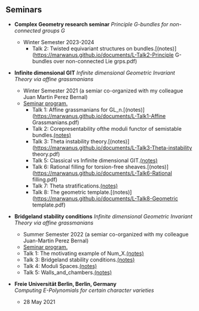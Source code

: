 ## Seminars

- **Complex Geometry research seminar** 
  *Principle G-bundles for non-connected groups G*  
  - Winter Semester 2023-2024 
     - Talk 2: Twisted equivariant structures on bundles.[(notes)](https://marwanus.github.io/documents/L-Talk2-Principle G-bundles over non-connected Lie grps.pdf)

- **Infinite dimensional GIT** 
  *Infinite dimensional Geometric Invariant Theory via affine grassmanians*  
  - Winter Semester 2021 (a semiar co-organized with my colleague Juan Martin Perez Bernal)
  - [Seminar program.](https://marwanus.github.io/documents/Program_Infinite_dimensional_GIT.pdf)
    - Talk 1: Affine grassmanians for GL_n.[(notes)](https://marwanus.github.io/documents/L-Talk1-Affine Grassmanians.pdf)
    - Talk 2: Corepresentability ofthe moduli functor of semistable bundles.[(notes)](https://marwanus.github.io/documents/L-Talk2-Corepresentability_of_mod_functor.pdf)
    - Talk 3: Theta instability theory.[(notes)](https://marwanus.github.io/documents/L-Talk3-Theta-instability theory.pdf)
    - Talk 5: Classical vs Infinite dimensional GIT.[(notes)](https://marwanus.github.io/documents/L-Talk5-Inf_dim_GIT_vs_Classical.pdf)
    - Talk 6: Rational filling for torsion-free sheaves.[(notes)](https://marwanus.github.io/documents/L-Talk6-Rational filling.pdf)
    - Talk 7: Theta stratifications.[(notes)](https://marwanus.github.io/documents/P-Talk7-theta_stratif_Lambda_coh.pdf)
    - Talk 8: The geometric template.[(notes)](https://marwanus.github.io/documents/L-Talk8-Geometric template.pdf)

- **Bridgeland stability conditions** 
  *Infinite dimensional Geometric Invariant Theory via affine grassmanians*  
  - Summer Semester 2022 (a semiar co-organized with my colleague Juan-Martin Perez Bernal)
  - [Seminar program.](https://marwanus.github.io/documents/program_Bridgeland_stability_SoSE22.pdf)
  - Talk 1: The motivating example of Num_X.[(notes)](https://marwanus.github.io/documents/L-Talk1-The_motivating_example_of_Num_X.pdf)
  - Talk 3: Bridgeland stability conditions.[(notes)](https://marwanus.github.io/documents/L-Talk3-Bridgeland_stability_condition.pdf)
  - Talk 4: Moduli Spaces.[(notes)](https://marwanus.github.io/documents/L-Talk4-Moduli_spaces.pdf)
  - Talk 5: Walls_and_chambers.[(notes)](https://marwanus.github.io/documents/L-Talk5-Walls_and_chambers.pdf)



- **Freie Universität Berlin, Berlin, Germany**  
  *Computing E-Polynomials for certain character varieties*  
  - 28 May 2021

